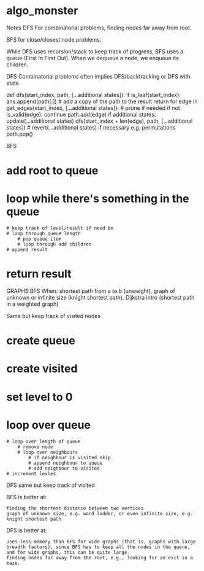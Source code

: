 # algo_monster




Notes
DFS For combinatorial problems, finding nodes far away from root. 

BFS for close/closest node problems. 

While DFS uses recursion/stack to keep track of progress, BFS uses a queue (First In First Out). When we dequeue a node, we enqueue its children.



DFS
Combinatorial problems often implies DFS/backtracking or DFS with state 

def dfs(start_index, path, [...additional states]):
    if is_leaf(start_index):
        ans.append(path[:]) # add a copy of the path to the result
        return
    for edge in get_edges(start_index, [...additional states]):
        # prune if needed
        if not is_valid(edge):
            continue
        path.add(edge)
        if additional states:
            update(...additional states)
        dfs(start_index + len(edge), path, [...additional states])
        # revert(...additional states) if necessary e.g. permutations
        path.pop()



BFS 

# add root to queue
# loop while there's something in the queue
    # keep track of level/result if need be 
    # loop through queue length
        # pop queue item 
        # loop through add children
    # append result  
# return result  

GRAPHS 
BFS
When: shortest path from a to b (unweight), graph of unknown or infinite size (knight shortest path), Dijkstra intro (shortest path in a weighted graph)

Same but keep track of visited nodes
# create queue
# create visited 
# set level to 0 
# loop over queue
    # loop over length of queue
        # remove node 
        # loop over neighbours
            # if neighbour is visited skip
            # append neighbour to queue
            # add neighbour to visited 
    # increment levles 

DFS 
same but keep track of visited

BFS is better at:

    finding the shortest distance between two vertices
    graph of unknown size, e.g. word ladder, or even infinite size, e.g. knight shortest path

DFS is better at:

    uses less memory than BFS for wide graphs (that is, graphs with large breadth factors), since BFS has to keep all the nodes in the queue, and for wide graphs, this can be quite large.
    finding nodes far away from the root, e.g., looking for an exit in a maze.
